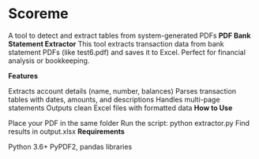 # Scoreme
A tool to detect and extract tables from system-generated PDFs
**PDF Bank Statement Extractor**
This tool extracts transaction data from bank statement PDFs (like test6.pdf) and saves it to Excel. Perfect for financial analysis or bookkeeping.

**Features**

Extracts account details (name, number, balances)
Parses transaction tables with dates, amounts, and descriptions
Handles multi-page statements
Outputs clean Excel files with formatted data
**How to Use**

Place your PDF in the same folder
Run the script: python extractor.py
Find results in output.xlsx
**Requirements**

Python 3.6+
PyPDF2, pandas libraries
